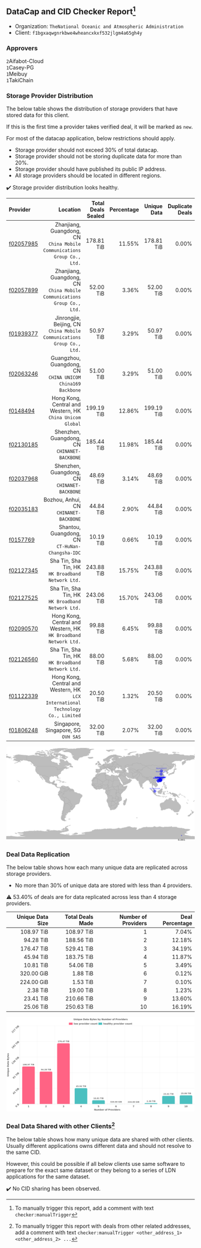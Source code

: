 ## DataCap and CID Checker Report[^1]
 - Organization: `TheNational Oceanic and Atmospheric Administration`
 - Client: `f1bgxaqwgnrkbwe4wheancxkxf532jlgm4a65gh4y`
### Approvers
`2`Aifabot-Cloud<br/>`1`Casey-PG<br/>`1`Meibuy<br/>`1`TakiChain

### Storage Provider Distribution
The below table shows the distribution of storage providers that have stored data for this client.

If this is the first time a provider takes verified deal, it will be marked as `new`.

For most of the datacap application, below restrictions should apply.
 - Storage provider should not exceed 30% of total datacap.
 - Storage provider should not be storing duplicate data for more than 20%.
 - Storage provider should have published its public IP address.
 - All storage providers should be located in different regions.

✔️ Storage provider distribution looks healthy.

| Provider                                              |                                                                           Location | Total Deals Sealed | Percentage | Unique Data | Duplicate Deals |
| :---------------------------------------------------- | ---------------------------------------------------------------------------------: | -----------------: | ---------: | ----------: | --------------: |
| [f02057985](https://filfox.info/en/address/f02057985) |         Zhanjiang, Guangdong, CN<br/>`China Mobile Communications Group Co., Ltd.` |         178.81 TiB |     11.55% |  178.81 TiB |           0.00% |
| [f02057899](https://filfox.info/en/address/f02057899) |         Zhanjiang, Guangdong, CN<br/>`China Mobile Communications Group Co., Ltd.` |          52.00 TiB |      3.36% |   52.00 TiB |           0.00% |
| [f01939377](https://filfox.info/en/address/f01939377) |          Jinrongjie, Beijing, CN<br/>`China Mobile Communications Group Co., Ltd.` |          50.97 TiB |      3.29% |   50.97 TiB |           0.00% |
| [f02063246](https://filfox.info/en/address/f02063246) |                      Guangzhou, Guangdong, CN<br/>`CHINA UNICOM China169 Backbone` |          51.00 TiB |      3.29% |   51.00 TiB |           0.00% |
| [f0148494](https://filfox.info/en/address/f0148494)   |                       Hong Kong, Central and Western, HK<br/>`China Unicom Global` |         199.19 TiB |     12.86% |  199.19 TiB |           0.00% |
| [f02130185](https://filfox.info/en/address/f02130185) |                                    Shenzhen, Guangdong, CN<br/>`CHINANET-BACKBONE` |         185.44 TiB |     11.98% |  185.44 TiB |           0.00% |
| [f02037968](https://filfox.info/en/address/f02037968) |                                    Shenzhen, Guangdong, CN<br/>`CHINANET-BACKBONE` |          48.69 TiB |      3.14% |   48.69 TiB |           0.00% |
| [f02035183](https://filfox.info/en/address/f02035183) |                                          Bozhou, Anhui, CN<br/>`CHINANET-BACKBONE` |          44.84 TiB |      2.90% |   44.84 TiB |           0.00% |
| [f0157769](https://filfox.info/en/address/f0157769)   |                                 Shantou, Guangdong, CN<br/>`CT-HuNan-Changsha-IDC` |          10.19 TiB |      0.66% |   10.19 TiB |           0.00% |
| [f02127345](https://filfox.info/en/address/f02127345) |                               Sha Tin, Sha Tin, HK<br/>`HK Broadband Network Ltd.` |         243.88 TiB |     15.75% |  243.88 TiB |           0.00% |
| [f02127525](https://filfox.info/en/address/f02127525) |                               Sha Tin, Sha Tin, HK<br/>`HK Broadband Network Ltd.` |         243.06 TiB |     15.70% |  243.06 TiB |           0.00% |
| [f02090570](https://filfox.info/en/address/f02090570) |                 Hong Kong, Central and Western, HK<br/>`HK Broadband Network Ltd.` |          99.88 TiB |      6.45% |   99.88 TiB |           0.00% |
| [f02126560](https://filfox.info/en/address/f02126560) |                               Sha Tin, Sha Tin, HK<br/>`HK Broadband Network Ltd.` |          88.00 TiB |      5.68% |   88.00 TiB |           0.00% |
| [f01122339](https://filfox.info/en/address/f01122339) | Hong Kong, Central and Western, HK<br/>`LCX International Technology Co., Limited` |          20.50 TiB |      1.32% |   20.50 TiB |           0.00% |
| [f01806248](https://filfox.info/en/address/f01806248) |                                             Singapore, Singapore, SG<br/>`OVH SAS` |          32.00 TiB |      2.07% |   32.00 TiB |           0.00% |

<img src="https://raw.githubusercontent.com/data-preservation-programs/filplus-checker-assets/main/filecoin-project/filecoin-plus-large-datasets/issues/1849/1683734649040.png"/>

### Deal Data Replication
The below table shows how each many unique data are replicated across storage providers.

- No more than 30% of unique data are stored with less than 4 providers.

⚠️ 53.40% of deals are for data replicated across less than 4 storage providers.

| Unique Data Size | Total Deals Made | Number of Providers | Deal Percentage |
| ---------------: | ---------------: | ------------------: | --------------: |
|       108.97 TiB |       108.97 TiB |                   1 |           7.04% |
|        94.28 TiB |       188.56 TiB |                   2 |          12.18% |
|       176.47 TiB |       529.41 TiB |                   3 |          34.19% |
|        45.94 TiB |       183.75 TiB |                   4 |          11.87% |
|        10.81 TiB |        54.06 TiB |                   5 |           3.49% |
|       320.00 GiB |         1.88 TiB |                   6 |           0.12% |
|       224.00 GiB |         1.53 TiB |                   7 |           0.10% |
|         2.38 TiB |        19.00 TiB |                   8 |           1.23% |
|        23.41 TiB |       210.66 TiB |                   9 |          13.60% |
|        25.06 TiB |       250.63 TiB |                  10 |          16.19% |

<img src="https://raw.githubusercontent.com/data-preservation-programs/filplus-checker-assets/main/filecoin-project/filecoin-plus-large-datasets/issues/1849/1683734649784.png"/>

### Deal Data Shared with other Clients[^3]
The below table shows how many unique data are shared with other clients.
Usually different applications owns different data and should not resolve to the same CID.

However, this could be possible if all below clients use same software to prepare for the exact same dataset or they belong to a series of LDN applications for the same dataset.

✔️ No CID sharing has been observed.

[^1]: To manually trigger this report, add a comment with text `checker:manualTrigger`

[^2]: Deals from those addresses are combined into this report as they are specified with `checker:manualTrigger`

[^3]: To manually trigger this report with deals from other related addresses, add a comment with text `checker:manualTrigger <other_address_1> <other_address_2> ...`
